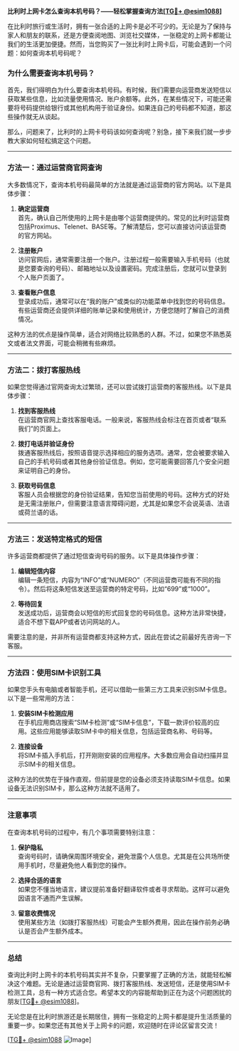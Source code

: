 **比利时上网卡怎么查询本机号码？——轻松掌握查询方法[[TG💪+ @esim1088](https://t.me/s/esim1088)]**

在比利时旅行或生活时，拥有一张合适的上网卡是必不可少的。无论是为了保持与家人和朋友的联系，还是方便查阅地图、浏览社交媒体，一张稳定的上网卡都能让我们的生活更加便捷。然而，当您购买了一张比利时上网卡后，可能会遇到一个问题：如何查询本机号码呢？

### **为什么需要查询本机号码？**

首先，我们得明白为什么要查询本机号码。有时候，我们需要向运营商发送短信以获取某些信息，比如流量使用情况、账户余额等。此外，在某些情况下，可能还需要将号码提供给银行或其他机构用于验证身份。如果连自己的号码都不知道，那这些操作就无从谈起。

那么，问题来了，比利时的上网卡号码该如何查询呢？别急，接下来我们就一步步教大家如何轻松搞定这个问题。

---

### **方法一：通过运营商官网查询**

大多数情况下，查询本机号码最简单的方法就是通过运营商的官方网站。以下是具体步骤：

1. **确定运营商**  
   首先，确认自己所使用的上网卡是由哪个运营商提供的。常见的比利时运营商包括Proximus、Telenet、BASE等。了解清楚后，您可以直接访问该运营商的官方网站。

2. **注册账户**  
   访问官网后，通常需要注册一个账户。注册过程一般需要输入手机号码（也就是您要查询的号码）、邮箱地址以及设置密码。完成注册后，您就可以登录到个人账户页面了。

3. **查看账户信息**  
   登录成功后，通常可以在“我的账户”或类似的功能菜单中找到您的号码信息。有些运营商还会提供详细的账单记录和使用统计，方便您随时了解自己的消费情况。

这种方法的优点是操作简单，适合对网络比较熟悉的人群。不过，如果您不熟悉英文或者法文界面，可能会稍微有些麻烦。

---

### **方法二：拨打客服热线**

如果您觉得通过官网查询太过繁琐，还可以尝试拨打运营商的客服热线。以下是具体步骤：

1. **找到客服热线**  
   在运营商官网上查找客服电话。一般来说，客服热线会标注在首页或者“联系我们”的页面上。

2. **拨打电话并验证身份**  
   拨通客服热线后，按照语音提示选择相应的服务选项。通常，您会被要求输入自己的手机号码或者其他身份验证信息。例如，您可能需要回答几个安全问题来证明自己的身份。

3. **获取号码信息**  
   客服人员会根据您的身份验证结果，告知您当前使用的号码。这种方式的好处是无需注册账户，但需要注意语言障碍问题，尤其是如果您不会说英语、法语或荷兰语的话。

---

### **方法三：发送特定格式的短信**

许多运营商都提供了通过短信查询号码的服务。以下是具体操作步骤：

1. **编辑短信内容**  
   编辑一条短信，内容为“INFO”或“NUMERO”（不同运营商可能有不同的指令）。然后将这条短信发送至运营商的特定号码，比如“699”或“1000”。

2. **等待回复**  
   发送成功后，运营商会以短信的形式回复您的号码信息。这种方法非常快捷，适合不想下载APP或者访问网站的人。

需要注意的是，并非所有运营商都支持这种方式，因此在尝试之前最好先咨询一下客服。

---

### **方法四：使用SIM卡识别工具**

如果您手头有电脑或者智能手机，还可以借助一些第三方工具来识别SIM卡信息。以下是一些常用的方法：

1. **安装SIM卡检测应用**  
   在手机应用商店搜索“SIM卡检测”或“SIM卡信息”，下载一款评价较高的应用。这些应用能够读取SIM卡中的相关信息，包括运营商名称、号码等。

2. **连接设备**  
   将SIM卡插入手机后，打开刚刚安装的应用程序。大多数应用会自动扫描并显示SIM卡的相关信息。

这种方法的优势在于操作直观，但前提是您的设备必须支持读取SIM卡信息。如果设备无法识别SIM卡，那么这种方法就不适用了。

---

### **注意事项**

在查询本机号码的过程中，有几个事项需要特别注意：

1. **保护隐私**  
   查询号码时，请确保周围环境安全，避免泄露个人信息。尤其是在公共场所使用手机时，尽量避免他人看到您的操作。

2. **选择合适的语言**  
   如果您不懂当地语言，建议提前准备好翻译软件或者寻求帮助。这样可以避免因语言不通而产生误解。

3. **留意收费情况**  
   使用某些方法（如拨打客服热线）可能会产生额外费用，因此在操作前务必确认是否会产生额外成本。

---

### **总结**

查询比利时上网卡的本机号码其实并不复杂，只要掌握了正确的方法，就能轻松解决这个难题。无论是通过运营商官网、拨打客服热线、发送短信，还是使用SIM卡检测工具，总有一种方式适合您。希望本文的内容能帮助到正在为这个问题困扰的朋友[[TG💪+ @esim1088](https://t.me/s/esim1088)]。

无论您是在比利时旅游还是长期居住，拥有一张稳定的上网卡都是提升生活质量的重要一步。如果您还有其他关于上网卡的问题，欢迎随时在评论区留言交流！

[[TG💪+ @esim1088](https://t.me/s/esim1088) ![Image](https://i.postimg.cc/4NQfJmqS/Snipaste-2025-05-13-00-14-12.png)]